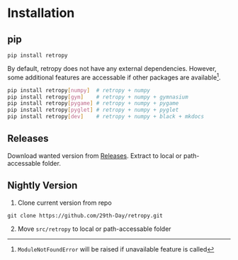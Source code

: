 # Installation

## pip

```
pip install retropy
```

By default, retropy does not have any external dependencies. However, some additional features are accessable if other packages are available[^1].

``` bash
pip install retropy[numpy]  # retropy + numpy
pip install retropy[gym]    # retropy + numpy + gymnasium
pip install retropy[pygame] # retropy + numpy + pygame
pip install retropy[pyglet] # retropy + numpy + pyglet
pip install retropy[dev]    # retropy + numpy + black + mkdocs
```

## Releases

Download wanted version from [Releases](https://github.com/29th-Day/retropy/releases "GitHub Releases"). Extract to local or path-accessable folder.

## Nightly Version

1. Clone current version from repo
```
git clone https://github.com/29th-Day/retropy.git
```

2. Move `src/retropy` to local or path-accessable folder

[^1]: `ModuleNotFoundError` will be raised if unavailable feature is called
